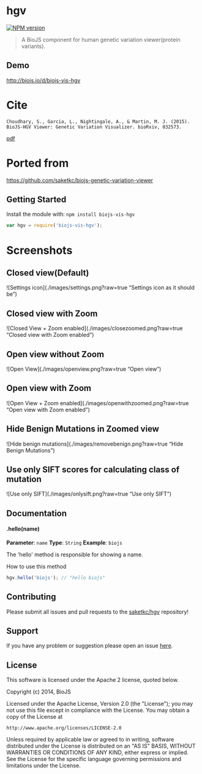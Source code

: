 # hgv

[![NPM version](http://img.shields.io/npm/v/biojs-vis-hgv.svg)](https://www.npmjs.org/package/biojs-vis-hgv)

> A BioJS component for human genetic variation viewer(protein variants).

## Demo

http://biojs.io/d/biojs-vis-hgv

# Cite

```Choudhary, S., Garcia, L., Nightingale, A., & Martin, M. J. (2015). BioJS-HGV Viewer: Genetic Variation Visualizer. bioRxiv, 032573.``` 

[pdf](http://www.biorxiv.org/content/biorxiv/early/2015/11/23/032573.full.pdf)


# Ported from
 https://github.com/saketkc/biojs-genetic-variation-viewer

## Getting Started
Install the module with: `npm install biojs-vis-hgv`

```javascript
var hgv = require('biojs-vis-hgv');
```

# Screenshots

## Closed view(Default)
![Settings icon](./images/settings.png?raw=true “Settings icon as it should be”)


## Closed view with Zoom
![Closed View + Zoom enabled](./images/closezoomed.png?raw=true “Closed view with Zoom enabled”)


## Open view without Zoom
![Open View](./images/openview.png?raw=true “Open view”)


## Open view with Zoom
![Open View + Zoom enabled](./images/openwithzoomed.png?raw=true “Open view with Zoom enabled”)


## Hide Benign Mutations in Zoomed view
![Hide benign mutations](./images/removebenign.png?raw=true “Hide Benign Mutations”)


## Use only SIFT scores for calculating class of mutation
![Use only SIFT](./images/onlysift.png?raw=true “Use only SIFT”)

## Documentation

#### .hello(name)

**Parameter**: `name`
**Type**: `String`
**Example**: `biojs`

The 'hello' method is responsible for showing a name.

How to use this method

```javascript
hgv.hello('biojs'); // "hello biojs"
```

## Contributing

Please submit all issues and pull requests to the [saketkc/hgv](http://github.com/saketkc/hgv2) repository!

## Support
If you have any problem or suggestion please open an issue [here](https://github.com/saketkc/hgv2/issues).


## License 


This software is licensed under the Apache 2 license, quoted below.

Copyright (c) 2014, BioJS

Licensed under the Apache License, Version 2.0 (the "License"); you may not
use this file except in compliance with the License. You may obtain a copy of
the License at

    http://www.apache.org/licenses/LICENSE-2.0

Unless required by applicable law or agreed to in writing, software
distributed under the License is distributed on an "AS IS" BASIS, WITHOUT
WARRANTIES OR CONDITIONS OF ANY KIND, either express or implied. See the
License for the specific language governing permissions and limitations under
the License.
